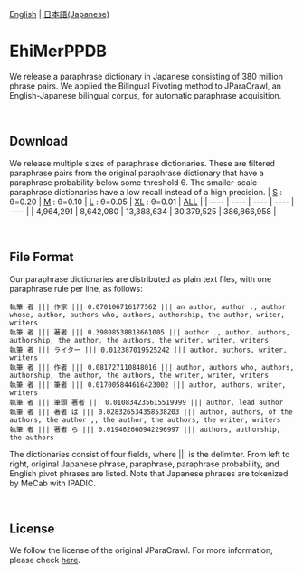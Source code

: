 [English](README.md) | [日本語(Japanese)](README-ja.md)

# EhiMerPPDB
We release a paraphrase dictionary in Japanese consisting of 380 million phrase pairs. We applied the Bilingual Pivoting method to JParaCrawl, an English-Japanese bilingual corpus, for automatic paraphrase acquisition.

<br>

## Download
We release multiple sizes of paraphrase dictionaries. 
These are filtered paraphrase pairs from the original paraphrase dictionary that have a paraphrase probability below some threshold θ. 
The smaller-scale paraphrase dictionaries have a low recall instead of a high precision.
  |  [S](https://drive.google.com/file/d/1fCRKblzIlxiZWa4bnmf7y1yY_ABRjGpZ/view?usp=sharing) : θ=0.20 |  [M](https://drive.google.com/file/d/1pmThQl4xa3sA9kwWhTamWwJoPrQNL-vv/view?usp=sharing) : θ=0.10 |  [L](https://drive.google.com/file/d/1g0Lt-2qZUF3bXHNWTgOFPyAiRQk_z3N6/view?usp=sharing) : θ=0.05 |  [XL](https://drive.google.com/file/d/11ApNP9xNlLVnSPmT7WD3Q3yRaW2uvloN/view?usp=sharing) : θ=0.01 |  [ALL](https://drive.google.com/file/d/1Lg9mTtH9ZC9sn9P4CF1pJ0zaMrlJfsbm/view?usp=sharing)  |
  | ---- | ---- | ---- | ---- | ---- |
  |  4,964,291  |  8,642,080  |  13,388,634  |  30,379,525  |  386,866,958  |



<br>

## File Format
Our paraphrase dictionaries are distributed as plain text files, with one paraphrase rule per line, as follows:

```
執筆 者 ||| 作家 ||| 0.070106716177562 ||| an author, author ., author whose, author, authors who, authors, authorship, the author, writer, writers
執筆 者 ||| 著者 ||| 0.39808538818661005 ||| author ., author, authors, authorship, the author, the authors, the writer, writer, writers
執筆 者 ||| ライター ||| 0.012387019525242 ||| author, authors, writer, writers
執筆 者 ||| 作者 ||| 0.081727110848016 ||| author, authors who, authors, authorship, the author, the authors, the writer, writer, writers
執筆 者 ||| 筆者 ||| 0.017005844616423002 ||| author, authors, writer, writers
執筆 者 ||| 筆頭 著者 ||| 0.010834235615519999 ||| author, lead author
執筆 者 ||| 著者 は ||| 0.028326534358538203 ||| author, authors, of the authors, the author ,, the author, the authors, the writer, writers
執筆 者 ||| 著者 ら ||| 0.019462660942296997 ||| authors, authorship, the authors
```
The dictionaries consist of four fields, where ||| is the delimiter. From left to right, original Japanese phrase, paraphrase, paraphrase probability, and English pivot phrases are listed. Note that Japanese phrases are tokenized by MeCab with IPADIC.

<br>

## License
We follow the license of the original JParaCrawl. For more information, please check [here](https://www.kecl.ntt.co.jp/icl/lirg/jparacrawl/).

